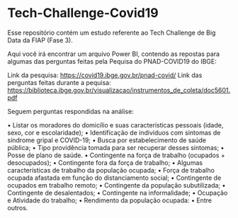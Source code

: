 # Tech-Challenge-Covid19
Esse repositório contém um estudo referente ao Tech Challenge de Big Data da FIAP (Fase 3).

Aqui você irá encontrar um arquivo Power BI, contendo as repostas para algumas das perguntas feitas pela Pequisa do PNAD-COVID19 do IBGE:

Link da pesquisa: https://covid19.ibge.gov.br/pnad-covid/
Link das perguntas feitas durante a pequisa: https://biblioteca.ibge.gov.br/visualizacao/instrumentos_de_coleta/doc5601.pdf

Seguem perguntas respondidas na análise:

• Listar os moradores do domicílio e suas características pessoais (idade, sexo, cor e
escolaridade);
• Identificação de indivíduos com sintomas de síndrome gripal e COVID-19;
• Busca por estabelecimento de saúde pública;
• Tipo providência tomada para ser recuperar desses sintomas;
• Posse de plano de saúde.
• Contingente na força de trabalho (ocupados + desocupados);
• Contingente fora da força de trabalho;
• Algumas características de trabalho da população ocupada;
• Força de trabalho ocupada afastada em função do distanciamento social;
• Contingente de ocupados em trabalho remoto;
• Contingente da população subutilizada;
• Contingente de desalentados;
• Contingente na informalidade;
• Ocupação e Atividade do trabalho;
• Rendimento da população ocupada:
• Entre outros.
